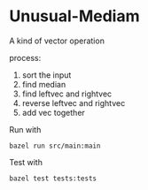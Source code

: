 # Unusual-Mediam
A kind of vector operation

process: 

1. sort the input
2. find median
3. find leftvec and rightvec
4. reverse leftvec and rightvec
5. add vec together

Run with
```
bazel run src/main:main
```

Test with
```
bazel test tests:tests
```
